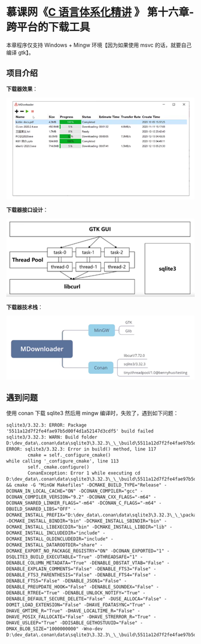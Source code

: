 # 慕课网《[C 语言体系化精讲](https://coding.imooc.com/class/463.html) 》 第十六章-跨平台的下载工具

本章程序仅支持 Windows + Mingw 环境【因为如果使用 msvc 的话，就要自己编译 gtk】。

## 项目介绍

**下载器效果**：

![image](../imgs/download_ui.png)

**下载器接口设计**：

![image](../imgs/download_arch.png)

**下载器技术栈**：

![image](../imgs/download_statck.png)

## 遇到问题

使用 conan 下载 sqlite3 然后用 mingw 编译时，失败了，遇到如下问题：

```shell
sqlite3/3.32.3: ERROR: Package '5511a12d7f2fe4fae97b5d00f4d1a52147d3cdf5' build failed
sqlite3/3.32.3: WARN: Build folder D:\dev_data\.conan\data\sqlite3\3.32.3\_\_\build\5511a12d7f2fe4fae97b5d00f4d1a52147d3cdf5
ERROR: sqlite3/3.32.3: Error in build() method, line 117
        cmake = self._configure_cmake()
while calling '_configure_cmake', line 113
        self._cmake.configure()
        ConanException: Error 1 while executing cd D:\dev_data\.conan\data\sqlite3\3.32.3\_\_\build\5511a12d7f2fe4fae97b5d00f4d1a52147d3cdf5 && cmake -G "MinGW Makefiles" -DCMAKE_BUILD_TYPE="Release" -DCONAN_IN_LOCAL_CACHE="ON" -DCONAN_COMPILER="gcc" -DCONAN_COMPILER_VERSION="9.2" -DCONAN_CXX_FLAGS="-m64" -DCONAN_SHARED_LINKER_FLAGS="-m64" -DCONAN_C_FLAGS="-m64" -DBUILD_SHARED_LIBS="OFF" -DCMAKE_INSTALL_PREFIX="D:\dev_data\.conan\data\sqlite3\3.32.3\_\_\package\5511a12d7f2fe4fae97b5d00f4d1a52147d3cdf5" -DCMAKE_INSTALL_BINDIR="bin" -DCMAKE_INSTALL_SBINDIR="bin" -DCMAKE_INSTALL_LIBEXECDIR="bin" -DCMAKE_INSTALL_LIBDIR="lib" -DCMAKE_INSTALL_INCLUDEDIR="include" -DCMAKE_INSTALL_OLDINCLUDEDIR="include" -DCMAKE_INSTALL_DATAROOTDIR="share" -DCMAKE_EXPORT_NO_PACKAGE_REGISTRY="ON" -DCONAN_EXPORTED="1" -DSQLITE3_BUILD_EXECUTABLE="True" -DTHREADSAFE="1" -DENABLE_COLUMN_METADATA="True" -DENABLE_DBSTAT_VTAB="False" -DENABLE_EXPLAIN_COMMENTS="False" -DENABLE_FTS3="False" -DENABLE_FTS3_PARENTHESIS="False" -DENABLE_FTS4="False" -DENABLE_FTS5="False" -DENABLE_JSON1="False" -DENABLE_PREUPDATE_HOOK="False" -DENABLE_SOUNDEX="False" -DENABLE_RTREE="True" -DENABLE_UNLOCK_NOTIFY="True" -DENABLE_DEFAULT_SECURE_DELETE="False" -DUSE_ALLOCA="False" -DOMIT_LOAD_EXTENSION="False" -DHAVE_FDATASYNC="True" -DHAVE_GMTIME_R="True" -DHAVE_LOCALTIME_R="False" -DHAVE_POSIX_FALLOCATE="False" -DHAVE_STRERROR_R="True" -DHAVE_USLEEP="True" -DDISABLE_GETHOSTUUID="False" -DMAX_BLOB_SIZE="1000000000" -Wno-dev D:\dev_data\.conan\data\sqlite3\3.32.3\_\_\build\5511a12d7f2fe4fae97b5d00f4d1a52147d3cdf5
```
